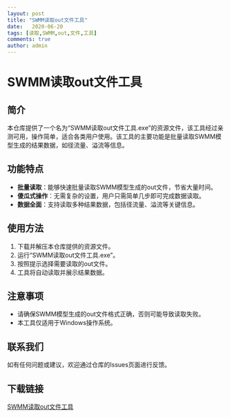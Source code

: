 ```yaml
---
layout: post
title: "SWMM读取out文件工具"
date:   2020-06-20
tags: [读取,SWMM,out,文件,工具]
comments: true
author: admin
---
```

# SWMM读取out文件工具

## 简介

本仓库提供了一个名为“SWMM读取out文件工具.exe”的资源文件，该工具经过亲测可用，操作简单，适合各类用户使用。该工具的主要功能是批量读取SWMM模型生成的结果数据，如径流量、溢流等信息。

## 功能特点

- **批量读取**：能够快速批量读取SWMM模型生成的out文件，节省大量时间。
- **傻瓜式操作**：无需复杂的设置，用户只需简单几步即可完成数据读取。
- **数据全面**：支持读取多种结果数据，包括径流量、溢流等关键信息。

## 使用方法

1. 下载并解压本仓库提供的资源文件。
2. 运行“SWMM读取out文件工具.exe”。
3. 按照提示选择需要读取的out文件。
4. 工具将自动读取并展示结果数据。

## 注意事项

- 请确保SWMM模型生成的out文件格式正确，否则可能导致读取失败。
- 本工具仅适用于Windows操作系统。

## 联系我们

如有任何问题或建议，欢迎通过仓库的Issues页面进行反馈。

## 下载链接

[SWMM读取out文件工具](https://pan.quark.cn/s/39a32859d6b1)